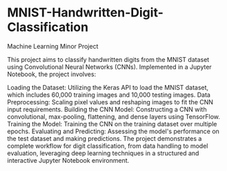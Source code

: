 # MNIST-Handwritten-Digit-Classification
Machine Learning Minor Project

This project aims to classify handwritten digits from the MNIST dataset using Convolutional Neural Networks (CNNs). Implemented in a Jupyter Notebook, the project involves:

Loading the Dataset: Utilizing the Keras API to load the MNIST dataset, which includes 60,000 training images and 10,000 testing images.
Data Preprocessing: Scaling pixel values and reshaping images to fit the CNN input requirements.
Building the CNN Model: Constructing a CNN with convolutional, max-pooling, flattening, and dense layers using TensorFlow.
Training the Model: Training the CNN on the training dataset over multiple epochs.
Evaluating and Predicting: Assessing the model's performance on the test dataset and making predictions.
The project demonstrates a complete workflow for digit classification, from data handling to model evaluation, leveraging deep learning techniques in a structured and interactive Jupyter Notebook environment.





